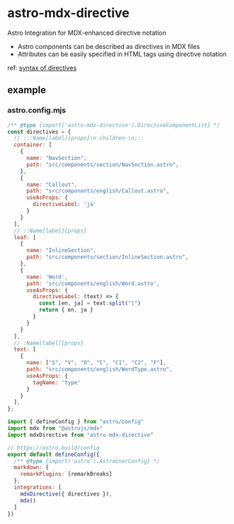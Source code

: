 # astro-mdx-directive

Astro Integration for MDX-enhanced directive notation

- Astro components can be described as directives in MDX files
- Attributes can be easily specified in HTML tags using directive notation

ref: [syntax of directives](https://github.com/micromark/micromark-extension-directive#syntax)

## example

### astro.config.mjs

```js
/** @type {import('astro-mdx-directive').DirectiveComponentList} */
const directives = {
  // :::Name[label]{props}\n children \n:::
  container: [
    {
      name: "NavSection",
      path: "src/components/section/NavSection.astro",
    },
    {
      name: "Callout",
      path: "src/components/english/Callout.astro",
      useAsProps: {
        directiveLabel: 'ja'
      }
    }
  ],
  // ::Name[label]{props}
  leaf: [
    {
      name: "InlineSection",
      path: "src/components/section/InlineSection.astro",
    },
    {
      name: 'Word',
      path: 'src/components/english/Word.astro',
      useAsProps: {
        directiveLabel: (text) => {
          const [en, ja] = text.split("|")
          return { en, ja }
        }
      }
    }
  ],
  // :Name[label]{props}
  text: [
    {
      name: ["S", "V", "O", "C", "C1", "C2", "F"],
      path: "src/components/english/WordType.astro",
      useAsProps: {
        tagName: 'type'
      }
    }
  ],
};

import { defineConfig } from "astro/config"
import mdx from "@astrojs/mdx"
import mdxDirective from "astro-mdx-directive"

// https://astro.build/config
export default defineConfig({
  /** @type {import('astro').AstroUserConfig} */
  markdown: {
    remarkPlugins: [remarkBreaks]
  },
  integrations: [
    mdxDirective({ directives }),
    mdx()
  ]
})
```